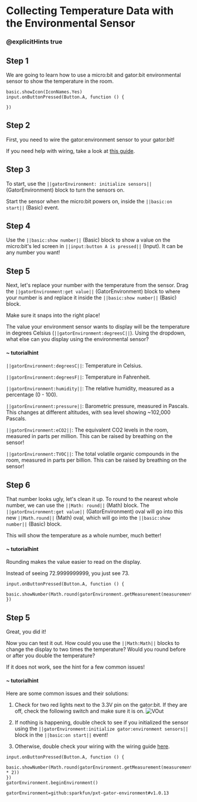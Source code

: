 # Collecting Temperature Data with the Environmental Sensor
### @explicitHints true

<!-- Tutorial: https://makecode.microbit.org/#tutorial:42338-14658-44576-54800 -->

## Step 1

We are going to learn how to use a micro:bit and gator:bit environmental sensor to show the temperature in the room.

```template
basic.showIcon(IconNames.Yes)
input.onButtonPressed(Button.A, function () {

})
```

## Step 2

First, you need to wire the gator:environment sensor to your gator:bit!

If you need help with wiring, take a look at [this guide](https://docs.google.com/document/d/1Wy_TLucsBvOR2eAHqqLUJwxPPhVsipK1Qq8MdPxL1X4/edit?usp=sharing).

## Step 3

To start, use the ``||gatorEnvironment: initialize sensors||`` (GatorEnvironment) block to turn the sensors on.

Start the sensor when the micro:bit powers on, inside the ``||basic:on start||`` (Basic) event.

## Step 4

Use the ``||basic:show number||`` (Basic) block to show a value on the micro:bit's led screen in ``||input:button A is pressed||`` (Input). It can be any number you want!

## Step 5

Next, let's replace your number with the temperature from the sensor. Drag the ``||gatorEnvironment:get value||`` (GatorEnvironment) block to where your number is and replace it inside the ``||basic:show number||`` (Basic) block.

Make sure it snaps into the right place!

The value your environment sensor wants to display will be the temperature in degrees Celsius (``||gatorEnvironment:degreesC||``). Using the dropdown, what else can you display using the environmental sensor?

#### ~ tutorialhint
``||gatorEnvironment:degreesC||``: Temperature in Celsius.

``||gatorEnvironment:degreesF||``: Temperature in Fahrenheit.

``||gatorEnvironment:humidity||``: The relative humidity, measured as a percentage (0 - 100).

``||gatorEnvironment:pressure||``: Barometric pressure, measured in Pascals. This changes at different altitudes, with sea level showing ~102,000 Pascals.

``||gatorEnvironment:eCO2||``: The equivalent CO2 levels in the room, measured in parts per million. This can be raised by breathing on the sensor!

``||gatorEnvironment:TVOC||``: The total volatile organic compounds in the room, measured in parts per billion. This can be raised by breathing on the sensor!


## Step 6

That number looks ugly, let's clean it up. To round to the nearest whole number, we can use the ``||Math: round||`` (Math) block. The ``||gatorEnvironment:get value||`` (GatorEnvironment) oval will go into this new ``||Math.round||`` (Math) oval, which will go into the ``||basic:show number||`` (Basic) block.

This will show the temperature as a whole number, much better!

#### ~ tutorialhint

Rounding makes the value easier to read on the display.

Instead of seeing 72.9999999999, you just see 73.

```blocks
input.onButtonPressed(Button.A, function () {
    basic.showNumber(Math.round(gatorEnvironment.getMeasurement(measurementType.degreesF)))
})

```

## Step 5
Great, you did it!

Now you can test it out. How could you use the ``||Math:Math||`` blocks to change the display to two times the temperature? Would you round before or after you double the temperature?

If it does not work, see the hint for a few common issues!

#### ~ tutorialhint
Here are some common issues and their solutions:
1. Check for two red lights next to the 3.3V pin on the gator:bit. If they are off, check the following switch and make sure it is on.
![VOut](https://github.com/schoolwidelabs/sensor-immersion-general/blob/master/images/VOUT_Switch.jpg?raw=true)

2. If nothing is happening, double check to see if you initialized the sensor using the ``||gatorEnvironment:initialize gator:environment sensors||`` block in the ``||basic:on start||`` event!

3. Otherwise, double check your wiring with the wiring guide [here](https://docs.google.com/document/d/1Wy_TLucsBvOR2eAHqqLUJwxPPhVsipK1Qq8MdPxL1X4/edit?usp=sharing).


```ghost
input.onButtonPressed(Button.A, function () {
    basic.showNumber(Math.round(gatorEnvironment.getMeasurement(measurementType.degreesF) * 2))
})
gatorEnvironment.beginEnvironment()
```

```package
gatorEnvironment=github:sparkfun/pxt-gator-environment#v1.0.13
```
